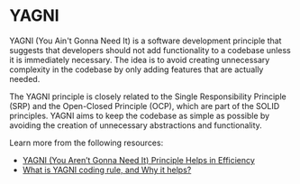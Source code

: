 # YAGNI

YAGNI (You Ain't Gonna Need It) is a software development principle that suggests that developers should not add functionality to a codebase unless it is immediately necessary. The idea is to avoid creating unnecessary complexity in the codebase by only adding features that are actually needed.

The YAGNI principle is closely related to the Single Responsibility Principle (SRP) and the Open-Closed Principle (OCP), which are part of the SOLID principles. YAGNI aims to keep the codebase as simple as possible by avoiding the creation of unnecessary abstractions and functionality.

Learn more from the following resources:

- [YAGNI (You Aren’t Gonna Need It) Principle Helps in Efficiency](https://builtin.com/software-engineering-perspectives/yagni)
- [What is YAGNI coding rule, and Why it helps?](https://www.youtube.com/watch?v=2vys1q1dKc4)